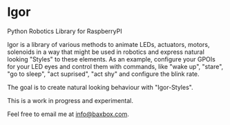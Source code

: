 # Igor
Python Robotics Library for RaspberryPI

Igor is a library of various methods to animate LEDs, actuators, motors, solenoids 
in a way that might be used in robotics and express natural looking "Styles" to these
elements. As an example, configure your GPOIs for your LED eyes and control them with
commands, like "wake up", "stare", "go to sleep", "act suprised", "act shy" and
configure the blink rate.

The goal is to create natural looking behaviour with "Igor-Styles".

This is a work in progress and experimental.

Feel free to email me at info@baxbox.com.
